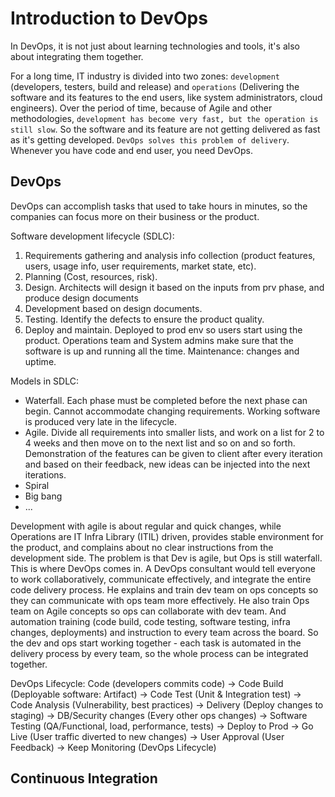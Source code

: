 # Introduction to DevOps
In DevOps, it is not just about learning technologies and tools, it's also about integrating them together. 

For a long time, IT industry is divided into two zones: `development` (developers, testers, build and release) and `operations` (Delivering the software and its features to the end users, like system administrators, cloud engineers). Over the period of time, because of Agile and other methodologies, `development has become very fast, but the operation is still slow`. So the software and its feature are not getting delivered as fast as it's getting developed. `DevOps solves this problem of delivery`. Whenever you have code and end user, you need DevOps. 

## DevOps
DevOps can accomplish tasks that used to take hours in minutes, so the companies can focus more on their business or the product. 

Software development lifecycle (SDLC): 
1. Requirements gathering and analysis info collection (product features, users, usage info, user requirements, market state, etc). 
2. Planning (Cost, resources, risk). 
3. Design. Architects will design it based on the inputs from prv phase, and produce design documents
4. Development based on design documents. 
5. Testing. Identify the defects to ensure the product quality. 
6. Deploy and maintain. Deployed to prod env so users start using the product. Operations team and System admins make sure that the software is up and running all the time. Maintenance: changes and uptime. 

Models in SDLC:
- Waterfall. Each phase must be completed before the next phase can begin. Cannot accommodate changing requirements. Working software is produced very late in the lifecycle. 
- Agile. Divide all requirements into smaller lists, and work on a list for 2 to 4 weeks and then move on to the next list and so on and so forth. Demonstration of the features can be given to client after every iteration and based on their feedback, new ideas can be injected into the next iterations. 
- Spiral
- Big bang
- ...

Development with agile is about regular and quick changes, while Operations are IT Infra Library (ITIL) driven, provides stable environment for the product, and complains about no clear instructions from the development side. The problem is that Dev is agile, but Ops is still waterfall. This is where DevOps comes in. A DevOps consultant would tell everyone to work collaboratively, communicate effectively, and integrate the entire code delivery process. He explains and train dev team on ops concepts so they can communicate with ops team more effectively. He also train Ops team on Agile concepts so ops can collaborate with dev team. And automation training (code build, code testing, software testing, infra changes, deployments) and instruction to every team across the board. So the dev and ops start working together - each task is automated in the delivery process by every team, so the whole process can be integrated together. 

DevOps Lifecycle: 
Code (developers commits code) -> Code Build (Deployable software: Artifact) -> Code Test (Unit & Integration test) -> Code Analysis (Vulnerability, best practices) -> Delivery (Deploy changes to staging) -> DB/Security changes (Every other ops changes) -> Software Testing (QA/Functional, load, performance, tests) -> Deploy to Prod -> Go Live (User traffic diverted to new changes) -> User Approval (User Feedback) -> Keep Monitoring (DevOps Lifecycle)

## Continuous Integration
























 